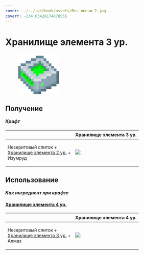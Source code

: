 ```yaml
---
cover: ../../.gitbook/assets/Без имени-2.jpg
coverY: -234.63428174878555
---
```


# Хранилище элемента 3 ур.

<figure><img src="../../.gitbook/assets/item_storage_cell_16k_128.png" alt=""><figcaption></figcaption></figure>

## Получение

#### _Крафт_

| ㅤ                                                                                                          | Хранилище элемента 3 ур.                                |
| ---------------------------------------------------------------------------------------------------------- | ------------------------------------------------------- |
| <p>Незеритовый слиток +<br><a href="item_storage_cell_4k.md">Хранилище элемента 2 ур.</a> +<br>Изумруд</p> | ![](../../.gitbook/assets/item\_storage\_cell\_16k.png) |

## Использование

#### _Как ингредиент при крафте_

#### [Хранилище элемента 4 ур.](item\_storage\_cell\_64k.md)

| ㅤ                                                                                                         | Хранилище элемента 4 ур.                                |
| --------------------------------------------------------------------------------------------------------- | ------------------------------------------------------- |
| <p>Незеритовый слиток +<br><a href="item_storage_cell_16k.md">Хранилище элемента 3 ур.</a> +<br>Алмаз</p> | ![](../../.gitbook/assets/item\_storage\_cell\_64k.png) |
